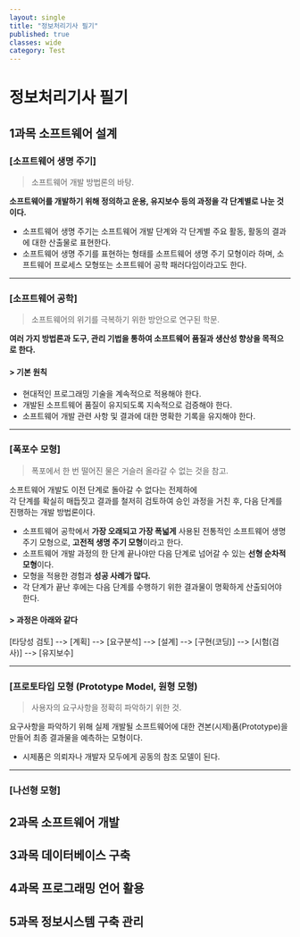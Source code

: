 ```yaml
---
layout: single
title: "정보처리기사 필기"
published: true
classes: wide
category: Test
---
```



# 정보처리기사 필기

## 1과목 소프트웨어 설계

### [소프트웨어 생명 주기]

> 소프트웨어 개발 방법론의 바탕.

**소프트웨어를 개발하기 위해 정의하고 운용, 유지보수 등의 과정을 각 단계별로 나눈 것이다.**

* 소프트웨어 생명 주기는 소프트웨어 개발 단계와 각 단계별 주요 활동, 활동의 결과에 대한 산출물로 표현한다.
* 소프트웨어 생명 주기를 표현하는 형태를 소프트웨어 생명 주기 모형이라 하며, 소프트웨어 프로세스 모형또는 소프트웨어 공학 패러다임이라고도 한다.

---

### [소프트웨어 공학]

> 소프트웨어의 위기를 극복하기 위한 방안으로 연구된 학문.

**여러 가지 방법론과 도구, 관리 기법을 통하여 소프트웨어 품질과 생산성 향상을 목적으로 한다.**

#### > 기본 원칙
* 현대적인 프로그래밍 기술을 계속적으로 적용해야 한다.
* 개발된 소프트웨어 품질이 유지되도록 지속적으로 검증해야 한다.
* 소프트웨어 개발 관련 사항 및 결과에 대한 명확한 기록을 유지해야 한다.

---

### [폭포수 모형]

> 폭포에서 한 번 떨어진 물은 거슬러 올라갈 수 없는 것을 참고.

소프트웨어 개발도 이전 단계로 돌아갈 수 없다는 전제하에    
각 단계를 확실히 매듭짓고 결과를 철저히 검토하여 승인 과정을 거친 후, 다음 단계를 진행하는 개발 방법론이다.

* 소프트웨어 공학에서 **가장 오래되고 가장 폭넓게** 사용된 전통적인 소프트웨어 생명 주기 모형으로, **고전적 생명 주기 모형**이라고 한다.
* 소프트웨어 개발 과정의 한 단계 끝나야만 다음 단계로 넘어갈 수 있는 **선형 순차적 모형**이다.
* 모형을 적용한 경험과 **성공 사례가 많다.**
* 각 단계가 끝난 후에는 다음 단계를 수행하기 위한 결과물이 명확하게 산출되어야 한다.

#### > 과정은 아래와 같다
[타당성 검토] --> [계획] --> [요구분석] --> [설계] --> [구현(코딩)] --> [시험(검사)] --> [유지보수]

---

### [프로토타입 모형 (Prototype Model, 원형 모형)

> 사용자의 요구사항을 정확히 파악하기 위한 것.

요구사항을 파악하기 위해 실제 개발될 소프트웨어에 대한 견본(시제)품(Prototype)을 만들어 최종 결과물을 예측하는 모형이다.

* 시제품은 의뢰자나 개발자 모두에게 공동의 참조 모델이 된다.

---

### [나선형 모형]

## 2과목 소프트웨어 개발
## 3과목 데이터베이스 구축
## 4과목 프로그래밍 언어 활용
## 5과목 정보시스템 구축 관리
